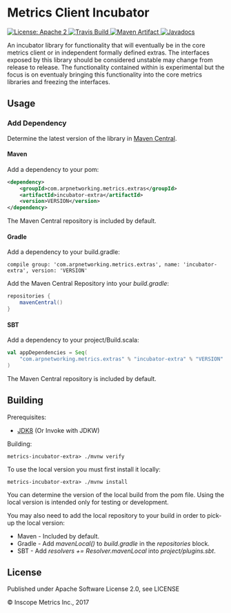 Metrics Client Incubator
===============================

<a href="https://raw.githubusercontent.com/ArpNetworking/metrics-incubator-extra/master/LICENSE">
    <img src="https://img.shields.io/hexpm/l/plug.svg"
         alt="License: Apache 2">
</a>
<a href="https://travis-ci.org/ArpNetworking/metrics-incubator-extra/">
    <img src="https://travis-ci.org/ArpNetworking/metrics-incubator-extra.png?branch=master"
         alt="Travis Build">
</a>
<a href="http://search.maven.org/#search%7Cga%7C1%7Cg%3A%22com.arpnetworking.metrics.extras%22%20a%3A%22incubator-extra%22">
    <img src="https://img.shields.io/maven-central/v/com.arpnetworking.metrics.extras/incubator-extra.svg"
         alt="Maven Artifact">
</a>
<a href="http://www.javadoc.io/doc/com.arpnetworking.metrics.extras/incubator-extra">
    <img src="http://www.javadoc.io/badge/com.arpnetworking.metrics.extras/incubator-extra.svg"
         alt="Javadocs">
</a>

An incubator library for functionality that will eventually be in the core metrics client  or in independent formally 
defined extras.  The interfaces exposed by this library should be considered unstable may change from release to 
release.  The functionality contained within is experimental but the focus is on eventualy bringing this functionality 
into the core metrics libraries and freezing the interfaces.

Usage
-----

### Add Dependency

Determine the latest version of the library in [Maven Central](http://search.maven.org/#search%7Cga%7C1%7Cg%3A%22com.arpnetworking.metrics.extras%22%20a%3A%22incubator-extra%22).

#### Maven

Add a dependency to your pom:

```xml
<dependency>
    <groupId>com.arpnetworking.metrics.extras</groupId>
    <artifactId>incubator-extra</artifactId>
    <version>VERSION</version>
</dependency>
```

The Maven Central repository is included by default.

#### Gradle

Add a dependency to your build.gradle:

    compile group: 'com.arpnetworking.metrics.extras', name: 'incubator-extra', version: 'VERSION'

Add the Maven Central Repository into your *build.gradle*:

```groovy
repositories {
    mavenCentral()
}
```

#### SBT

Add a dependency to your project/Build.scala:

```scala
val appDependencies = Seq(
    "com.arpnetworking.metrics.extras" % "incubator-extra" % "VERSION"
)
```

The Maven Central repository is included by default.

Building
--------

Prerequisites:
* [JDK8](http://www.oracle.com/technetwork/java/javase/downloads/jdk8-downloads-2133151.html) (Or Invoke with JDKW)

Building:

    metrics-incubator-extra> ./mvnw verify

To use the local version you must first install it locally:

    metrics-incubator-extra> ./mvnw install

You can determine the version of the local build from the pom file.  Using the local version is intended only for testing or development.

You may also need to add the local repository to your build in order to pick-up the local version:

* Maven - Included by default.
* Gradle - Add *mavenLocal()* to *build.gradle* in the *repositories* block.
* SBT - Add *resolvers += Resolver.mavenLocal* into *project/plugins.sbt*.

License
-------

Published under Apache Software License 2.0, see LICENSE

&copy; Inscope Metrics Inc., 2017
